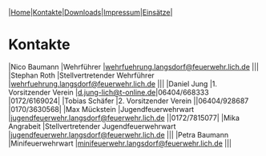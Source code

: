 |[Home](index.md)|[Kontakte](kontakte.md)|[Downloads](downloads.md)|[Impressum](impressum.md)|[Einsätze](https://feuerwehr.lich.de/einsaetze)|

# Kontakte

|Nico Baumann |Wehrführer |wehrfuehrung.langsdorf@feuerwehr.lich.de |||
|Stephan Roth |Stellvertretender Wehrführer |wehrfuehrung.langsdorf@feuerwehr.lich.de |||
|Daniel Jung |1. Vorsitzender Verein |d.jung-lich@t-online.de|06404/668333 |0172/6169024|
|Tobias Schäfer |2. Vorsitzender Verein ||06404/928687 |0170/3630568|
|Max Mückstein |Jugendfeuerwehrwart |jugendfeuerwehr.langsdorf@feuerwehr.lich.de ||0172/7815077|
|Mika Angrabeit |Stellvertretender Jugendfeuerwehrwart |jugendfeuerwehr.langsdorf@feuerwehr.lich.de |||
|Petra Baumann |Minifeuerwehrwart |minifeuerwehr.langsdorf@feuerwehr.lich.de |||

